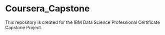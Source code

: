 # Coursera_Capstone
This repository is created for the IBM Data Science Professional Certificate Capstone Project.
